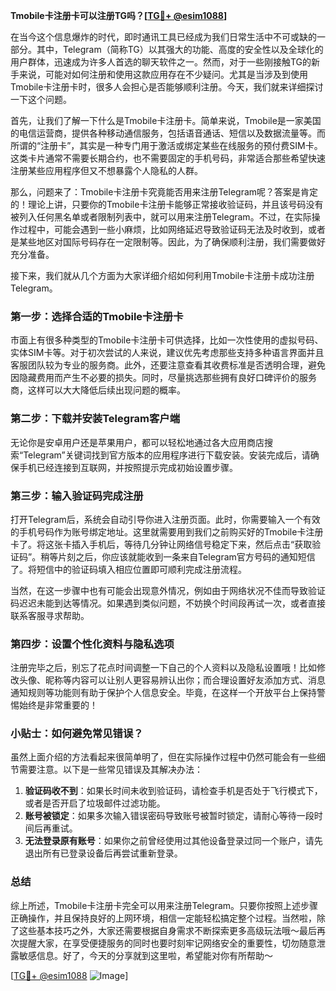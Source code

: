 **Tmobile卡注册卡可以注册TG吗？[[TG💪+ @esim1088](https://t.me/s/esim1088)]**

在当今这个信息爆炸的时代，即时通讯工具已经成为我们日常生活中不可或缺的一部分。其中，Telegram（简称TG）以其强大的功能、高度的安全性以及全球化的用户群体，迅速成为许多人首选的聊天软件之一。然而，对于一些刚接触TG的新手来说，可能对如何注册和使用这款应用存在不少疑问。尤其是当涉及到使用Tmobile卡注册卡时，很多人会担心是否能够顺利注册。今天，我们就来详细探讨一下这个问题。

首先，让我们了解一下什么是Tmobile卡注册卡。简单来说，Tmobile是一家美国的电信运营商，提供各种移动通信服务，包括语音通话、短信以及数据流量等。而所谓的“注册卡”，其实是一种专门用于激活或绑定某些在线服务的预付费SIM卡。这类卡片通常不需要长期合约，也不需要固定的手机号码，非常适合那些希望快速注册某些应用程序但又不想暴露个人隐私的人群。

那么，问题来了：Tmobile卡注册卡究竟能否用来注册Telegram呢？答案是肯定的！理论上讲，只要你的Tmobile卡注册卡能够正常接收验证码，并且该号码没有被列入任何黑名单或者限制列表中，就可以用来注册Telegram。不过，在实际操作过程中，可能会遇到一些小麻烦，比如网络延迟导致验证码无法及时收到，或者是某些地区对国际号码存在一定限制等。因此，为了确保顺利注册，我们需要做好充分准备。

接下来，我们就从几个方面为大家详细介绍如何利用Tmobile卡注册卡成功注册Telegram。

### 第一步：选择合适的Tmobile卡注册卡

市面上有很多种类型的Tmobile卡注册卡可供选择，比如一次性使用的虚拟号码、实体SIM卡等。对于初次尝试的人来说，建议优先考虑那些支持多种语言界面并且客服团队较为专业的服务商。此外，还要注意查看其收费标准是否透明合理，避免因隐藏费用而产生不必要的损失。同时，尽量挑选那些拥有良好口碑评价的服务商，这样可以大大降低后续出现问题的概率。

### 第二步：下载并安装Telegram客户端

无论你是安卓用户还是苹果用户，都可以轻松地通过各大应用商店搜索“Telegram”关键词找到官方版本的应用程序进行下载安装。安装完成后，请确保手机已经连接到互联网，并按照提示完成初始设置步骤。

### 第三步：输入验证码完成注册

打开Telegram后，系统会自动引导你进入注册页面。此时，你需要输入一个有效的手机号码作为账号绑定地址。这里就需要用到我们之前购买好的Tmobile卡注册卡了。将这张卡插入手机后，等待几分钟让网络信号稳定下来，然后点击“获取验证码”。稍等片刻之后，你应该就能收到一条来自Telegram官方号码的通知短信了。将短信中的验证码填入相应位置即可顺利完成注册流程。

当然，在这一步骤中也有可能会出现意外情况，例如由于网络状况不佳而导致验证码迟迟未能到达等情况。如果遇到类似问题，不妨换个时间段再试一次，或者直接联系客服寻求帮助。

### 第四步：设置个性化资料与隐私选项

注册完毕之后，别忘了花点时间调整一下自己的个人资料以及隐私设置哦！比如修改头像、昵称等内容可以让别人更容易辨认出你；而合理设置好友添加方式、消息通知规则等功能则有助于保护个人信息安全。毕竟，在这样一个开放平台上保持警惕始终是非常重要的！

### 小贴士：如何避免常见错误？

虽然上面介绍的方法看起来很简单明了，但在实际操作过程中仍然可能会有一些细节需要注意。以下是一些常见错误及其解决办法：

1. **验证码收不到**：如果长时间未收到验证码，请检查手机是否处于飞行模式下，或者是否开启了垃圾邮件过滤功能。
2. **账号被锁定**：如果多次输入错误密码导致账号被暂时锁定，请耐心等待一段时间后再重试。
3. **无法登录原有账号**：如果你之前曾经使用过其他设备登录过同一个账户，请先退出所有已登录设备后再尝试重新登录。

### 总结

综上所述，Tmobile卡注册卡完全可以用来注册Telegram。只要你按照上述步骤正确操作，并且保持良好的上网环境，相信一定能轻松搞定整个过程。当然啦，除了这些基本技巧之外，大家还需要根据自身需求不断探索更多高级玩法哦～最后再次提醒大家，在享受便捷服务的同时也要时刻牢记网络安全的重要性，切勿随意泄露敏感信息。好了，今天的分享就到这里啦，希望能对你有所帮助～

[[TG💪+ @esim1088](https://t.me/s/esim1088) ![Image](https://i.postimg.cc/4NQfJmqS/Snipaste-2025-05-13-00-14-12.png)]